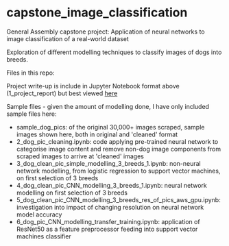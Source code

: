# capstone_image_classification

General Assembly capstone project: Application of neural networks to image classification of a real-world dataset

Exploration of different modelling techniques to classify images of dogs into breeds.

Files in this repo:

Project write-up is include in Jupyter Notebook format above (1_project_report) but best viewed <a href = "https://mmattharvey.github.io/1_project_report.html">here</a>

Sample files - given the amount of modelling done, I have only included sample files here:
- sample_dog_pics: of the original 30,000+ images scraped, sample images shown here, both in original and 'cleaned' format
- 2_dog_pic_cleaning.ipynb: code applying pre-trained neural network to categorise image content and remove non-dog image components from scraped images to arrive at 'cleaned' images
- 3_dog_clean_pic_simple_modelling_3_breeds_1.ipynb: non-neural network modelling, from logistic regression to support vector machines, on first selection of 3 breeds
- 4_dog_clean_pic_CNN_modelling_3_breeds_1.ipynb: neural network modelling on first selection of 3 breeds
- 5_dog_clean_pic_CNN_modelling_3_breeds_res_of_pics_aws_gpu.ipynb: investigation into impact of changing resolution on neural network model accuracy
- 6_dog_pic_CNN_modelling_transfer_training.ipynb: application of ResNet50 as a feature preprocessor feeding into support vector machines classifier
